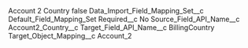 <?xml version="1.0" encoding="UTF-8"?>
<CustomMetadata xmlns="http://soap.sforce.com/2006/04/metadata" xmlns:xsi="http://www.w3.org/2001/XMLSchema-instance" xmlns:xsd="http://www.w3.org/2001/XMLSchema">
    <label>Account 2 Country</label>
    <protected>false</protected>
    <values>
        <field>Data_Import_Field_Mapping_Set__c</field>
        <value xsi:type="xsd:string">Default_Field_Mapping_Set</value>
    </values>
    <values>
        <field>Required__c</field>
        <value xsi:type="xsd:string">No</value>
    </values>
    <values>
        <field>Source_Field_API_Name__c</field>
        <value xsi:type="xsd:string">Account2_Country__c</value>
    </values>
    <values>
        <field>Target_Field_API_Name__c</field>
        <value xsi:type="xsd:string">BillingCountry</value>
    </values>
    <values>
        <field>Target_Object_Mapping__c</field>
        <value xsi:type="xsd:string">Account_2</value>
    </values>
</CustomMetadata>

